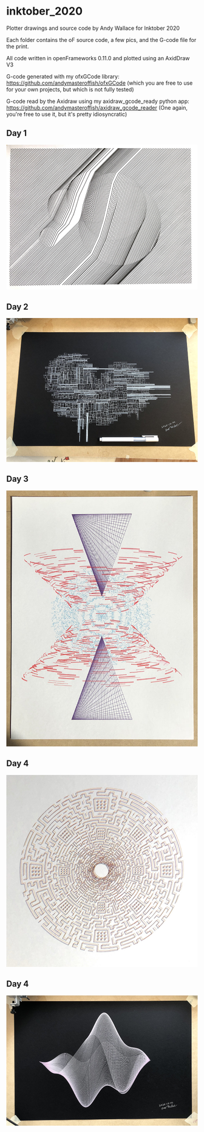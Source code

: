 # inktober_2020

Plotter drawings and source code by Andy Wallace for Inktober 2020

Each folder contains the oF source code, a few pics, and the G-code file for the print.

All code written in openFrameworks 0.11.0 and plotted using an AxidDraw V3

G-code generated with my ofxGCode library: https://github.com/andymasteroffish/ofxGCode
(which you are free to use for your own projects, but which is not fully tested)

G-code read by the Axidraw using my axidraw_gcode_ready python app: https://github.com/andymasteroffish/axidraw_gcode_reader
(One again, you're free to use it, but it's pretty idiosyncratic)

## Day 1

![day 1 image](https://github.com/andymasteroffish/inktober_2020/blob/main/day_01/pics/day_01_trim_small.jpg)

## Day 2

![day 2 image](https://github.com/andymasteroffish/inktober_2020/blob/main/day_02/pics/day_02_small.jpg)

## Day 3

![day 3 image](https://github.com/andymasteroffish/inktober_2020/blob/main/day_03/pics/day_03_small.jpg)

## Day 4

![day 4 image](https://github.com/andymasteroffish/inktober_2020/blob/main/day_04/pics/day_04_crop_small.jpg)

## Day 4

![day 4 image](https://github.com/andymasteroffish/inktober_2020/blob/main/day_05/pics/day_05_full_small.jpg)

